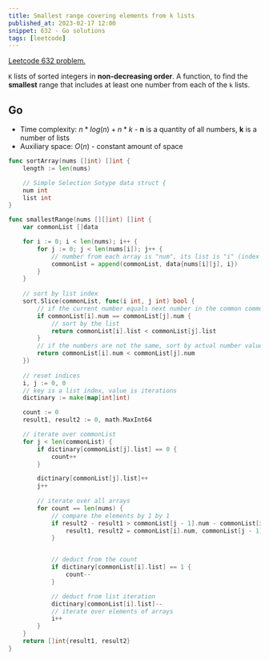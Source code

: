 ```yaml
---
title: Smallest range covering elements from k lists
published_at: 2023-02-17 12:00
snippet: 632 - Go solutions
tags: [leetcode]
---
```


[Leetcode 632 problem.](https://leetcode.com/problems/smallest-range-covering-elements-from-k-lists/)

`K` lists of sorted integers in **non-decreasing order**. A function, to find the **smallest** range that includes at least one number from each of the `k` lists.

## Go

- Time complexity: $n*log(n) + n*k$ - **n** is a quantity of all numbers, **k** is a number of lists
- Auxiliary space: $O(n)$ - constant amount of space

```go
func sortArray(nums []int) []int {
    length := len(nums)

    // Simple Selection Sotype data struct {
    num int
    list int
}

func smallestRange(nums [][]int) []int {
    var commonList []data

    for i := 0; i < len(nums); i++ {
        for j := 0; j < len(nums[i]); j++ {
            // number from each array is "num", its list is "i" (index of array)
            commonList = append(commonList, data{nums[i][j], i})
        }
    }
    
    // sort by list index
    sort.Slice(commonList, func(i int, j int) bool {
        // if the current number equals next number in the common commonList
        if commonList[i].num == commonList[j].num {
            // sort by the list
            return commonList[i].list < commonList[j].list
        }
        // if the numbers are not the same, sort by actual number value
        return commonList[i].num < commonList[j].num
    })
    
    // reset indices
    i, j := 0, 0
    // key is a list index, value is iterations
    dictinary := make(map[int]int)

    count := 0
    result1, result2 := 0, math.MaxInt64

    // iterate over commonList
    for j < len(commonList) {
        if dictinary[commonList[j].list] == 0 {
            count++
        }

        dictinary[commonList[j].list]++
        j++
        
        // iterate over all arrays
        for count == len(nums) {
            // compare the elements by 1 by 1
            if result2 - result1 > commonList[j - 1].num - commonList[i].num {
                result1, result2 = commonList[i].num, commonList[j - 1].num
            }


            // deduct from the count
            if dictinary[commonList[i].list] == 1 {
                count--
            }

            // deduct from list iteration
            dictinary[commonList[i].list]--
            // iterate over elements of arrays
            i++
        }
    }
    return []int{result1, result2}
}
```
